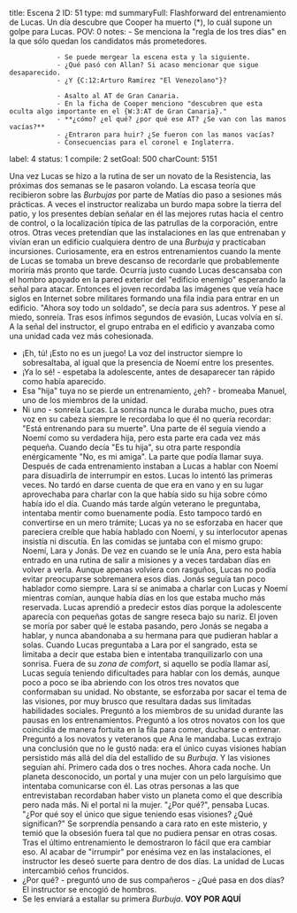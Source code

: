title:          Escena 2
ID:             51
type:           md
summaryFull:    Flashforward del entrenamiento de Lucas. Un día descubre que Cooper ha muerto (*), lo cuál supone un golpe para Lucas.
POV:            0
notes:          - Se menciona la "regla de los tres días" en la que sólo quedan los candidatos más prometedores.
                
                - Se puede mergear la escena esta y la siguiente.
                - ¿Qué pasó con Allan? Si acaso mencionar que sigue desaparecido.
                - ¿Y {C:12:Arturo Ramírez "El Venezolano"}?
                
                - Asalto al AT de Gran Canaria.
                - En la ficha de Cooper menciono "descubren que esta oculta algo importante en el {W:3:AT de Gran Canaria}."
                - **¿cómo? ¿el qué? ¿por qué ese AT? ¿Se van con las manos vacías?**
                - ¿Entraron para huir? ¿Se fueron con las manos vacías?
                - Consecuencias para el coronel e Inglaterra.
label:          4
status:         1
compile:        2
setGoal:        500
charCount:      5151


Una vez Lucas se hizo a la rutina de ser un novato de la Resistencia, las próximas dos semanas se le pasaron volando.
La escasa teoría que recibieron sobre las *Burbujas* por parte de Matías dio paso a sesiones más prácticas.
A veces el instructor realizaba un burdo mapa sobre la tierra del patio, y los presentes debían señalar en él las mejores rutas hacia el centro de control, o la localización típica de las patrullas de la corporación, entre otros.
Otras veces pretendían que las instalaciones en las que entrenaban y vivían eran un edificio cualquiera dentro de una *Burbuja* y practicaban incursiones. Curiosamente, era en estros entrenamientos cuando la mente de Lucas se tomaba un breve descanso de recordarle que probablemente moriría más pronto que tarde. Ocurría justo cuando Lucas descansaba con el hombro apoyado en la pared exterior del "edificio enemigo" esperando la señal para atacar. Entonces el joven recordaba las imágenes que veía hace siglos en Internet sobre militares formando una fila india para entrar en un edificio.
"Ahora soy todo un soldado", se decía para sus adentros.
Y pese al miedo, sonreía.
Tras esos ínfimos segundos de evasión, Lucas volvía en sí. A la señal del instructor, el grupo entraba en el edificio y avanzaba como una unidad cada vez más cohesionada.
- ¡Eh, tú! ¡Esto no es un juego!
La voz del instructor siempre lo sobresaltaba, al igual que la presencia de Noemí entre los presentes.
- ¡Ya lo sé! - espetaba la adolescente, antes de desaparecer tan rápido como había aparecido.
- Esa "hija" tuya no se pierde un entrenamiento, ¿eh? - bromeaba Manuel, uno de los miembros de la unidad.
- Ni uno - sonreía Lucas.
La sonrisa nunca le duraba mucho, pues otra voz en su cabeza siempre le recordaba lo que él no quería recordar: "Está entrenando para su muerte".
Una parte de él seguía viendo a Noemí como su verdadera hija, pero esta parte era cada vez más pequeña. Cuando decía "Es tu hija", su otra parte respondía enérgicamente "No, es mi amiga".
La parte que podía llamar suya.
Después de cada entrenamiento instaban a Lucas a hablar con Noemí para disuadirla de interrumpir en estos. Lucas lo intentó las primeras veces. No tardó en darse cuenta de que era en vano y en su lugar aprovechaba para charlar con la que había sido su hija sobre cómo había ido el día.
Cuando más tarde algún veterano le preguntaba, intentaba mentir como buenamente podía. Esto tampoco tardó en convertirse en un mero trámite; Lucas ya no se esforzaba en hacer que pareciera creíble que había hablado con Noemí, y su interlocutor apenas insistía ni discutía.
En las comidas se juntaba con el mismo grupo: Noemí, Lara y Jonás. De vez en cuando se le unía Ana, pero esta había entrado en una rutina de salir a misiones y a veces tardaban días en volver a verla.
Aunque apenas volviera con rasguños, Lucas no podía evitar preocuparse sobremanera esos días.
Jonás seguía tan poco hablador como siempre. Lara sí se animaba a charlar con Lucas y Noemí mientras comían, aunque había días en los que estaba mucho más reservada. Lucas aprendió a predecir estos días porque la adolescente aparecía con pequeñas gotas de sangre reseca bajo su nariz.
El joven se moría por saber qué le estaba pasando, pero Jonás se negaba a hablar, y nunca abandonaba a su hermana para que pudieran hablar a solas. Cuando Lucas preguntaba a Lara por el sangrado, esta se limitaba a decir que estaba bien e intentaba tranquilizarlo con una sonrisa.
Fuera de su *zona de comfort*, si aquello se podía llamar así, Lucas seguía teniendo dificultades para hablar con los demás, aunque poco a poco se iba abriendo con los otros tres novatos que conformaban su unidad.
No obstante, se esforzaba por sacar el tema de las visiones, por muy brusco que resultara dadas sus limitadas habilidades sociales.
Preguntó a los miembros de su unidad durante las pausas en los entrenamientos.
Preguntó a los otros novatos con los que coincidía de manera fortuita en la fila para comer, ducharse o entrenar.
Preguntó a los novatos y veteranos que Ana le mandaba.
Lucas extrajo una conclusión que no le gustó nada: era el único cuyas visiones habían persistido más allá del día del estallido de su *Burbuja*.
Y las visiones seguían ahí. Primero cada dos o tres noches. Ahora cada noche.
Un planeta desconocido, un portal y una mujer con un pelo larguísimo que intentaba comunicarse con él.
Las otras personas a las que entrevistaban recordaban haber visto un planeta como el que describía pero nada más. Ni el portal ni la mujer.
"¿Por qué?", pensaba Lucas. "¿Por qué soy el único que sigue teniendo esas visiones? ¿Qué significan?"
Se sorprendía pensando a cara rato en este misterio, y temió que la obsesión fuera tal que no pudiera pensar en otras cosas.
Tras el último entrenamiento le demostraron lo fácil que era cambiar eso.
Al acabar de "irrumpir" por enésima vez en las instalaciones, el instructor les deseó suerte para dentro de dos días.
La unidad de Lucas intercambió ceños fruncidos.
- ¿Por qué? - preguntó uno de sus compañeros - ¿Qué pasa en dos días?
El instructor se encogió de hombros.
- Se les enviará a estallar su primera *Burbuja*.
**VOY POR AQUÍ**
